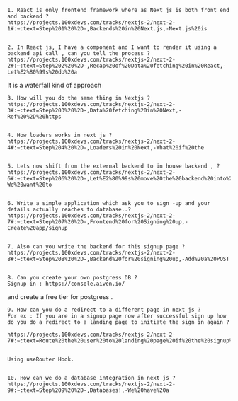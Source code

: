     1. React is only frontend framework where as Next js is both front end and backend ? 
    https://projects.100xdevs.com/tracks/nextjs-2/next-2-1#:~:text=Step%201%20%2D-,Backends%20in%20Next.js,-Next.js%20is
    
    
    2. In React js, I have a component and I want to render it using a backend api call , can you tell the process ? 
    https://projects.100xdevs.com/tracks/nextjs-2/next-2-2#:~:text=Step%202%20%2D-,Recap%20of%20Data%20fetching%20in%20React,-Let%E2%80%99s%20do%20a
    
It is a waterfall kind of approach 

    3. How will you do the same thing in Nextjs ? 
    https://projects.100xdevs.com/tracks/nextjs-2/next-2-3#:~:text=Step%203%20%2D-,Data%20fetching%20in%20Next,-Ref%20%2D%20https
    
    
    4. How loaders works in next js ? 
    https://projects.100xdevs.com/tracks/nextjs-2/next-2-4#:~:text=Step%204%20%2D-,Loaders%20in%20Next,-What%20if%20the
    
    
    5. Lets now shift from the external backend to in house backend , ? 
    https://projects.100xdevs.com/tracks/nextjs-2/next-2-6#:~:text=Step%206%20%2D-,Let%E2%80%99s%20move%20the%20backend%20into%20our%20own%20app,-We%20want%20to
    
    
    6. Write a simple application which ask you to sign -up and your details actually reaches to database..? 
    https://projects.100xdevs.com/tracks/nextjs-2/next-2-7#:~:text=Step%207%20%2D-,Frontend%20for%20Signing%20up,-Create%20app/signup
    
    
    7. Also can you write the backend for this signup page ? 
    https://projects.100xdevs.com/tracks/nextjs-2/next-2-8#:~:text=Step%208%20%2D-,Backend%20for%20signing%20up,-Add%20a%20POST
    
    
    8. Can you create your own postgress DB ? 
    Signup in : https://console.aiven.io/ 
and create a free tier for postgress . 
    
    
    
    9. How can you do a redirect to a different page in next js ? 
    For ex : If you are in a signup page now after successful sign up how do you do a redirect to a landing page to initiate the sign in again ? 
    
    https://projects.100xdevs.com/tracks/nextjs-2/next-2-7#:~:text=Route%20the%20user%20to%20landing%20page%20if%20the%20signup%20succeeded
    
    
    Using useRouter Hook.
    
    
    10. How can we do a database integration in next js ? 
    https://projects.100xdevs.com/tracks/nextjs-2/next-2-9#:~:text=Step%209%20%2D-,Databases!,-We%20have%20a
    

    
    
    
